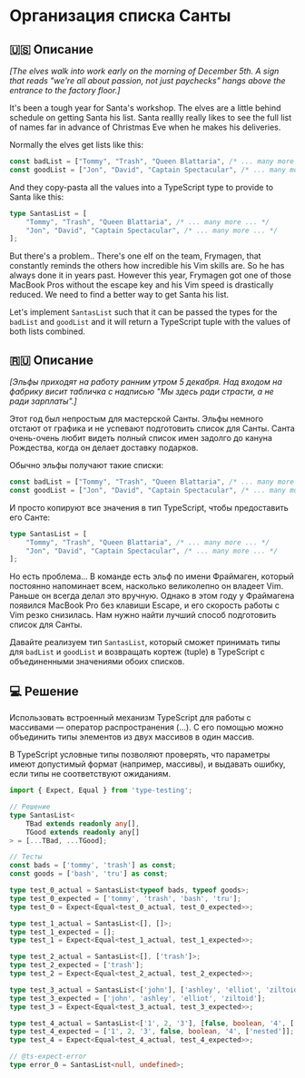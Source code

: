 # Организация списка Санты

## 🇺🇸 Описание

*[The elves walk into work early on the morning of December 5th.
A sign that reads "we're all about passion, not just paychecks"
hangs above the entrance to the factory floor.]*

It's been a tough year for Santa's workshop. The elves are a little behind schedule on getting
Santa his list. Santa reallly really likes to see the full list of names far in advance of
Christmas Eve when he makes his deliveries.

Normally the elves get lists like this:

```typescript
const badList = ["Tommy", "Trash", "Queen Blattaria", /* ... many more ... */];
const goodList = ["Jon", "David", "Captain Spectacular", /* ... many more ... */];
```

And they copy-pasta all the values into a TypeScript type to provide to Santa like this:

```typescript
type SantasList = [
    "Tommy", "Trash", "Queen Blattaria", /* ... many more ... */
    "Jon", "David", "Captain Spectacular", /* ... many more ... */
];
```

But there's a problem.. There's one elf on the team, Frymagen, that constantly reminds the
others how incredible his Vim skills are. So he has always done it in years past.
However this year, Frymagen got one of those MacBook Pros without the escape key and his Vim speed
is drastically reduced. We need to find a better way to get Santa his list.

Let's implement `SantasList` such that it can be passed the types for the `badList` and
`goodList` and it will return a TypeScript tuple with the values of both lists combined.

## 🇷🇺 Описание

*[Эльфы приходят на работу ранним утром 5 декабря. Над входом на фабрику висит табличка с надписью
"Мы здесь ради страсти, а не ради зарплаты".]*

Этот год был непростым для мастерской Санты. Эльфы немного отстают от графика и не успевают
подготовить список для Санты. Санта очень-очень любит видеть полный список имен задолго
до кануна Рождества, когда он делает доставку подарков.

Обычно эльфы получают такие списки:

```typescript
const badList = ["Tommy", "Trash", "Queen Blattaria", /* ... many more ... */];
const goodList = ["Jon", "David", "Captain Spectacular", /* ... many more ... */];
```

И просто копируют все значения в тип TypeScript, чтобы предоставить его Санте:

```typescript
type SantasList = [
    "Tommy", "Trash", "Queen Blattaria", /* ... many more ... */
    "Jon", "David", "Captain Spectacular", /* ... many more ... */
];
```

Но есть проблема... В команде есть эльф по имени Фраймаген, который постоянно напоминает всем,
насколько великолепно он владеет Vim. Раньше он всегда делал это вручную.
Однако в этом году у Фраймагена появился MacBook Pro без клавиши Escape, и его скорость
работы с Vim резко снизилась. Нам нужно найти лучший способ подготовить список для Санты.

Давайте реализуем тип `SantasList`, который сможет принимать типы для `badList` и `goodList` и
возвращать кортеж (tuple) в TypeScript с объединенными значениями обоих списков.

## 💻 Решение

Использовать встроенный механизм TypeScript для работы с массивами — оператор распространения (...).
С его помощью можно объединить типы элементов из двух массивов в один массив.

В TypeScript условные типы позволяют проверять, что параметры имеют допустимый формат
(например, массивы), и выдавать ошибку, если типы не соответствуют ожиданиям.

```typescript
import { Expect, Equal } from 'type-testing';

// Решение
type SantasList<
    TBad extends readonly any[],
    TGood extends readonly any[]
> = [...TBad, ...TGood];

// Тесты
const bads = ['tommy', 'trash'] as const;
const goods = ['bash', 'tru'] as const;

type test_0_actual = SantasList<typeof bads, typeof goods>;
type test_0_expected = ['tommy', 'trash', 'bash', 'tru'];
type test_0 = Expect<Equal<test_0_actual, test_0_expected>>;

type test_1_actual = SantasList<[], []>;
type test_1_expected = [];
type test_1 = Expect<Equal<test_1_actual, test_1_expected>>;

type test_2_actual = SantasList<[], ['trash']>;
type test_2_expected = ['trash'];
type test_2 = Expect<Equal<test_2_actual, test_2_expected>>;

type test_3_actual = SantasList<['john'], ['ashley', 'elliot', 'ziltoid']>;
type test_3_expected = ['john', 'ashley', 'elliot', 'ziltoid'];
type test_3 = Expect<Equal<test_3_actual, test_3_expected>>;

type test_4_actual = SantasList<['1', 2, '3'], [false, boolean, '4', ['nested']]>;
type test_4_expected = ['1', 2, '3', false, boolean, '4', ['nested']];
type test_4 = Expect<Equal<test_4_actual, test_4_expected>>;

// @ts-expect-error
type error_0 = SantasList<null, undefined>;
```